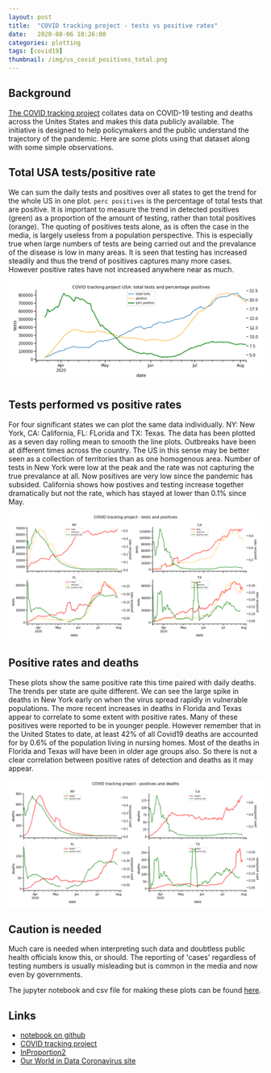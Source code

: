 ```yaml
---
layout: post
title:  "COVID tracking project - tests vs positive rates"
date:   2020-08-06 10:26:00
categories: plotting
tags: [covid19]
thumbnail: /img/us_covid_positives_total.png
---
```


## Background

[The COVID tracking project](https://covidtracking.com/) collates data on COVID-19 testing and deaths across the Unites States and makes this data publicly available. The initiative is designed to help policymakers and the public understand the trajectory of the pandemic. Here are some plots using that dataset along with some simple observations.

## Total USA tests/positive rate

We can sum the daily tests and positives over all states to get the trend for the whole US in one plot. `perc positives` is the percentage of total tests that are positive. It is important to measure the trend in detected positives (green) as a proportion of the amount of testing, rather than total positives (orange). The quoting of positives tests alone, as is often the case in the media, is largely useless from a population perspective. This is especially true when large numbers of tests are being carried out and the prevalance of the disease is low in many areas. It is seen that testing has increased steadily and thus the trend of positives captures many more cases. However positive rates have not increased anywhere near as much.

<div style="width: auto; float:center;">
 <a href="/img/us_covid_positives_total.png"> <img class="scaled" src="/img/us_covid_positives_total.png"></a>
</div>

## Tests performed vs positive rates

For four significant states we can plot the same data individually. NY: New York, CA: California, FL: FLorida and TX: Texas. The data has been plotted as a seven day rolling mean to smooth the line plots. Outbreaks have been at different times across the country. The US in this sense may be better seen as a collection of territories than as one homogenous area. Number of tests in New York were low at the peak and the rate was not capturing the true prevalance at all. Now positives are very low since the pandemic has subsided. California shows how postives and testing increase together dramatically but not the rate, which has stayed at lower than 0.1% since May.

<div style="width: auto; float:center;">
 <a href="/img/us_covid_tests_positives_fourstates.png"> <img class="scaled" src="/img/us_covid_tests_positives_fourstates.png"></a>
</div>

## Positive rates and deaths

These plots show the same positive rate this time paired with daily deaths. The trends per state are quite different. We can see the large spike in deaths in New York early on when the virus spread rapidly in vulnerable populations. The more recent increases in deaths in Florida and Texas appear to correlate to some extent with positive rates. Many of these positives were reported to be in younger people. However remember that in the United States to date, at least 42% of all Covid19 deaths are accounted for by 0.6% of the population living in nursing homes. Most of the deaths in Florida and Texas will have been in older age groups also. So there is not a clear correlation between positive rates of detection and deaths as it may appear.

<div style="width: auto; float:center;">
 <a href="/img/us_covid_deaths_positives_fourstates.png"> <img class="scaled" src="/img/us_covid_deaths_positives_fourstates.png"></a>
</div>

## Caution is needed

Much care is needed when interpreting such data and doubtless public health officials know this, or should. The reporting of 'cases' regardless of testing numbers is usually misleading but is common in the media and now even by governments.

The jupyter notebook and csv file for making these plots can be found [here](https://github.com/dmnfarrell/teaching/blob/master/covid_stats/covidtracking_us.ipynb).

## Links

* [notebook on github](https://github.com/dmnfarrell/teaching/blob/master/covid_stats/covidtracking_us.ipynb)
* [COVID tracking project](https://covidtracking.com/)
* [InProportion2](http://inproportion2.talkigy.com/articles/)
* [Our World in Data Coronavirus site](https://ourworldindata.org/coronavirus)
